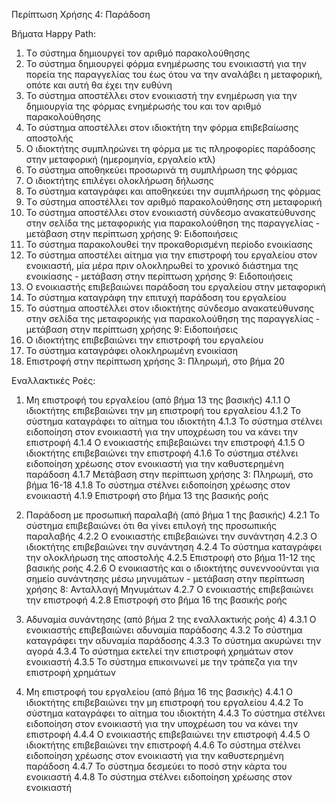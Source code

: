 Περίπτωση Χρήσης 4: Παράδοση

Βήματα Happy Path:
1.  Tο σύστημα δημιουργεί τον αριθμό παρακολούθησης
2.  Το σύστημα δημιουργεί φόρμα ενημέρωσης του ενοικιαστή για την πορεία της παραγγελίας του έως ότου να την αναλάβει η μεταφορική, οπότε και αυτή θα έχει την ευθύνη
3.  Το σύστημα αποστέλλει στον ενοικιαστή την ενημέρωση για την δημιουργία της φόρμας ενημέρωσής του και τον αριθμό παρακολούθησης
4.  Το σύστημα αποστέλλει στον ιδιοκτήτη την φόρμα επιβεβαίωσης αποστολής
5.  Ο ιδιοκτήτης συμπληρώνει τη φόρμα με τις πληροφορίες παράδοσης στην μεταφορική (ημερομηνία, εργαλείο κτλ)
6.  Το σύστημα αποθηκεύει προσωρινά τη συμπλήρωση της φόρμας
7.  Ο ιδιοκτήτης επιλέγει ολοκλήρωση δήλωσης 
8.  Το σύστημα καταγράφει και αποθηκεύει την συμπλήρωση της φόρμας
9.  Tο σύστημα αποστέλλει τον αριθμό παρακολούθησης στη μεταφορική 
10. Το σύστημα αποστέλλει στον ενοικιαστή σύνδεσμο ανακατεύθυνσης στην σελίδα της μεταφορικής για παρακολούθηση της παραγγελίας - μετάβαση στην περίπτωση χρήσης 9: Ειδοποιήσεις 
11. Το σύστημα παρακολουθεί την προκαθορισμένη περίοδο ενοικίασης
12. Το σύστημα αποστέλει αίτημα για την επιστροφή του εργαλείου στον ενοικιαστή, μία μέρα πριν ολοκληρωθεί το χρονικό διάστημα της ενοικίασης - μετάβαση στην περίπτωση χρήσης 9: Ειδοποιήσεις 
13. Ο ενοικιαστής επιβεβαιώνει παράδοση του εργαλείου στην μεταφορική 
14. Το σύστημα καταγράφη την επιτυχή παράδοση του εργαλείου
15. Το σύστημα αποστέλλει στον ιδιοκτήτης σύνδεσμο ανακατεύθυνσης στην σελίδα της μεταφορικής για παρακολούθηση της παραγγελίας - μετάβαση στην περίπτωση χρήσης 9: Ειδοποιήσεις 
16. Ο ιδιοκτήτης επιβεβαιώνει την επιστροφή του εργαλείου 
17. Το σύστημα καταγράφει ολοκληρωμένη ενοικίαση
18. Επιστροφή στην περίπτωση χρήσης 3: Πληρωμή, στο βήμα 20


Εναλλακτικές Ροές:

1. Μη επιστροφή του εργαλείου (από βήμα 13 της βασικής)
4.1.1 Ο ιδιοκτήτης επιβεβαιώνει την μη επιστροφή του εργαλείου 
4.1.2 Το σύστημα καταγράφει το αίτημα του ιδιοκτήτη
4.1.3 Το σύστημα στέλνει ειδοποίηση στον ενοικιαστή για την υποχρέωση του να κάνει την επιστροφή
4.1.4 Ο ενοικιαστής επιβεβαιώνει την επιστροφή
4.1.5 Ο ιδιοκτήτης επιβεβαιώνει την επιστροφή
4.1.6 Το σύστημα στέλνει ειδοποίηση χρέωσης στον ενοικιαστή για την καθυστερημένη παράδοση
4.1.7 Μετάβαση στην περίπτωση χρήσης 3: Πληρωμή, στο βήμα 16-18
4.1.8 Το σύστημα στέλνει ειδοποίηση χρέωσης στον ενοικιαστή
4.1.9 Επιστροφή στο βήμα 13 της βασικής ροής

2. Παράδοση με προσωπική παραλαβή (από βήμα 1 της βασικής)
4.2.1 Το σύστημα επιβεβαιώνει ότι θα γίνει επιλογή της προσωπικής παραλαβής 
4.2.2 Ο ενοικιαστής επιβεβαιώνει την συνάντηση
4.2.3 Ο ιδιοκτήτης επιβεβαιώνει την συνάντηση
4.2.4 Το σύστημα καταγράφει την ολοκλήρωση της αποστολής
4.2.5 Επιστροφή στο βήμα 11-12 της βασικής ροής
4.2.6 Ο ενοικιαστής και ο ιδιοκτήτης συνεννοούνται για σημείο συνάντησης μέσω μηνυμάτων - μετάβαση στην περίπτωση χρήσης 8: Ανταλλαγή Μηνυμάτων
4.2.7 Ο ενοικιαστής επιβεβαιώνει την επιστροφή
4.2.8 Επιστροφή στο βήμα 16 της βασικής ροής

3. Αδυναμία συνάντησης (από βήμα 2 της εναλλακτικής ροής 4)
4.3.1 Ο ενοικιαστής επιβεβαιώνει αδυναμία παράδοσης 
4.3.2 Το σύστημα καταγράφει την αδυναμία παράδοσης
4.3.3 Το σύστημα ακυρώνει την αγορά
4.3.4 Το σύστημα εκτελεί την επιστροφή χρημάτων στον ενοικιαστή
4.3.5 Το σύστημα επικοινωνεί με την τράπεζα για την επιστροφή χρημάτων

4. Μη επιστροφή του εργαλείου (από βήμα 16 της βασικής)
4.4.1 Ο ιδιοκτήτης επιβεβαιώνει την μη επιστροφή του εργαλείου 
4.4.2 Το σύστημα καταγράφει το αίτημα του ιδιοκτήτη
4.4.3 Το σύστημα στέλνει ειδοποίηση στον ενοικιαστή για την υποχρέωση του να κάνει την επιστροφή
4.4.4 Ο ενοικιαστής επιβεβαιώνει την επιστροφή
4.4.5 Ο ιδιοκτήτης επιβεβαιώνει την επιστροφή
4.4.6 Το σύστημα στέλνει ειδοποίηση χρέωσης στον ενοικιαστή για την καθυστερημένη παράδοση
4.4.7 Το σύστημα δεσμεύει το ποσό στην κάρτα του ενοικιαστή
4.4.8 Το σύστημα στέλνει ειδοποίηση χρέωσης στον ενοικιαστή
